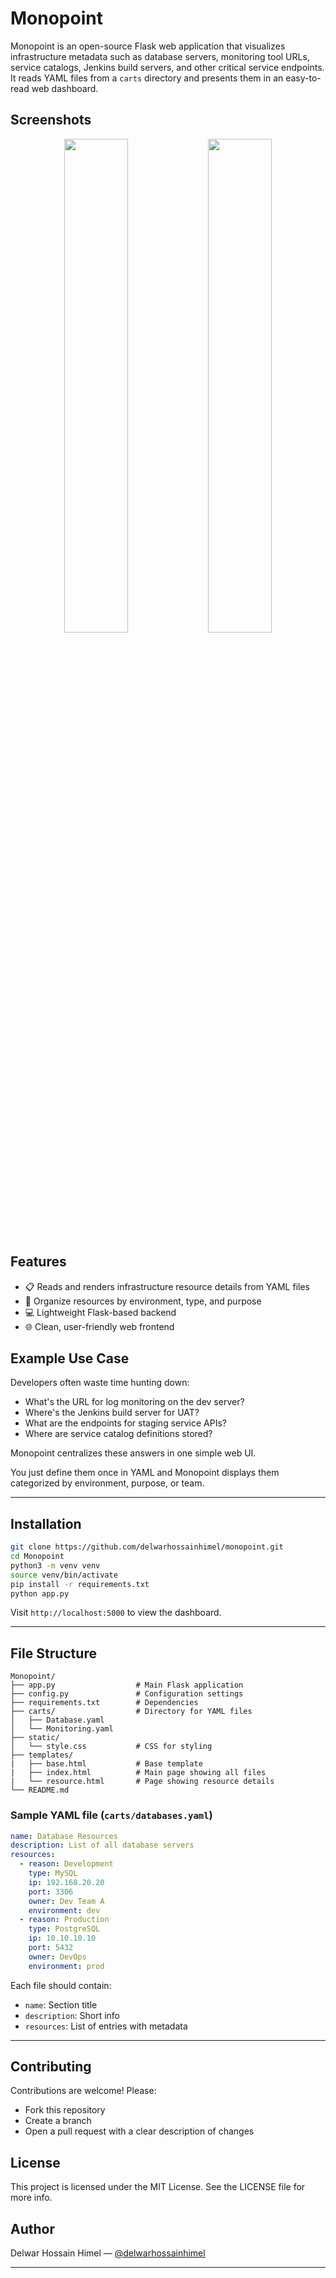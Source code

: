# Monopoint

Monopoint is an open-source Flask web application that visualizes infrastructure metadata such as database servers, monitoring tool URLs, service catalogs, Jenkins build servers, and other critical service endpoints. It reads YAML files from a `carts` directory and presents them in an easy-to-read web dashboard.
## Screenshots

<p align="center">
  <img src="https://github.com/user-attachments/assets/bb39c8cf-358d-4a16-9eca-4216a271cfe5" width="45%" />
  <img src="https://github.com/user-attachments/assets/e5fd01bc-1c76-4816-9850-577afd2dd280" width="45%" />
</p>

## Features

- 📋 Reads and renders infrastructure resource details from YAML files
- 📂 Organize resources by environment, type, and purpose
- 💻 Lightweight Flask-based backend
- 🌐 Clean, user-friendly web frontend

## Example Use Case

Developers often waste time hunting down:

- What's the URL for log monitoring on the dev server?
- Where's the Jenkins build server for UAT?
- What are the endpoints for staging service APIs?
- Where are service catalog definitions stored?

Monopoint centralizes these answers in one simple web UI.

You just define them once in YAML and Monopoint displays them categorized by environment, purpose, or team.

---

## Installation

```bash
git clone https://github.com/delwarhossainhimel/monopoint.git
cd Monopoint
python3 -m venv venv
source venv/bin/activate
pip install -r requirements.txt
python app.py
```

Visit `http://localhost:5000` to view the dashboard.

---

## File Structure

```
Monopoint/
├── app.py                  # Main Flask application
├── config.py               # Configuration settings
├── requirements.txt        # Dependencies
├── carts/                  # Directory for YAML files
│   ├── Database.yaml
│   └── Monitoring.yaml
├── static/
│   └── style.css           # CSS for styling
├── templates/
|   ├── base.html           # Base template
|   ├── index.html          # Main page showing all files
|   └── resource.html       # Page showing resource details
└── README.md
```

### Sample YAML file (`carts/databases.yaml`)

```yaml
name: Database Resources
description: List of all database servers
resources:
  - reason: Development
    type: MySQL
    ip: 192.168.20.20
    port: 3306
    owner: Dev Team A
    environment: dev
  - reason: Production
    type: PostgreSQL
    ip: 10.10.10.10
    port: 5432
    owner: DevOps
    environment: prod
```

Each file should contain:

- `name`: Section title
- `description`: Short info
- `resources`: List of entries with metadata

---

## Contributing

Contributions are welcome! Please:

- Fork this repository
- Create a branch
- Open a pull request with a clear description of changes

## License

This project is licensed under the MIT License. See the LICENSE file for more info.

## Author

Delwar Hossain Himel — [@delwarhossainhimel](https://github.com/delwarhossainhimel)

---
